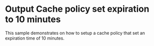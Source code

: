 # Output Cache policy set expiration to 10 minutes

This sample demonstrates on how to setup a cache policy that set an expiration time of 10 minutes.
